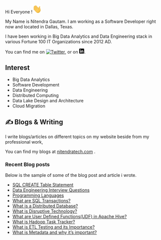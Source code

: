 Hi Everyone !<img src="https://github.com/nitendragautam/nitendragautam.github.io/raw/master/wave_gif.gif" width="30px">

My Name is Nitendra Gautam. I am working as a Software Developer right now and located in Dallas, Texas.

I have been working in Big Data Analytics and Data Engineering stack in various Fortune 100 IT  Organizations since 2012 AD.

You can find me on [![Twitter][1.2]][1],  or on [![LinkedIn][2.2]][2].

## Interest
* Big Data Analytics
* Software Development
* Data Engineering
* Distributed Computing
* Data Lake Design and Architecture
* Cloud Migration



## &#x270d; Blogs & Writing

I write blogs/articles on different topics on my website beside from my professional work, 

You can find my blogs at [nitendratech.com](https://www.nitendratech.com/) .


### Recent Blog posts

Below is the sample of some of the blog post and article i wrote.

<!-- BLOG-POST-LIST:START -->
- [SQL CREATE Table Statement](https://www.nitendratech.com/database/sql-create-table-statement/?utm_source=rss&utm_medium=rss&utm_campaign=sql-create-table-statement)
- [Data Engineering Interview Questions](https://www.nitendratech.com/interview/data-engineering-interview-questions/?utm_source=rss&utm_medium=rss&utm_campaign=data-engineering-interview-questions)
- [Programming Languages](https://www.nitendratech.com/programming/programming-langauge/?utm_source=rss&utm_medium=rss&utm_campaign=programming-langauge)
- [What are SQL Transactions?](https://www.nitendratech.com/database/sql-transactions/?utm_source=rss&utm_medium=rss&utm_campaign=sql-transactions)
- [What is a Distributed Database?](https://www.nitendratech.com/database/what-is-a-distributed-database/?utm_source=rss&utm_medium=rss&utm_campaign=what-is-a-distributed-database)
- [What is Disruptive Technology?](https://www.nitendratech.com/technology/disruptive-technology/?utm_source=rss&utm_medium=rss&utm_campaign=disruptive-technology)
- [What are User Defined Functions&lpar;UDF&rpar; in Apache Hive?](https://www.nitendratech.com/hive/user-defined-functions-udf-hive/?utm_source=rss&utm_medium=rss&utm_campaign=user-defined-functions-udf-hive)
- [What is Hadoop Task Tracker?](https://www.nitendratech.com/hadoop/what-is-hadoop-task-tracker/?utm_source=rss&utm_medium=rss&utm_campaign=what-is-hadoop-task-tracker)
- [What is ETL Testing and its Importance?](https://www.nitendratech.com/database/etl-testing/?utm_source=rss&utm_medium=rss&utm_campaign=etl-testing)
- [What is Metadata and why it’s important?](https://www.nitendratech.com/database/metadata-data-applications/?utm_source=rss&utm_medium=rss&utm_campaign=metadata-data-applications)
<!-- BLOG-POST-LIST:END -->


<!-- links to social media icons -->

<!-- icons without padding -->

[1.2]: http://i.imgur.com/wWzX9uB.png 
[2.2]: https://raw.githubusercontent.com/nitendragautam/nitendragautam.github.io/master/linkedin-3-16.png 


<!-- links to your social media accounts -->

[1]: https://twitter.com/nitendra_tech
[2]: https://www.linkedin.com/in/nitendragautam/
